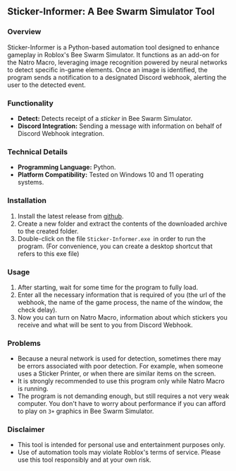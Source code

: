 ## Sticker-Informer: A Bee Swarm Simulator Tool

### Overview
Sticker-Informer is a Python-based automation tool designed to enhance gameplay in Roblox's Bee Swarm Simulator. It functions as an add-on for the Natro Macro, leveraging image recognition powered by neural networks to detect specific in-game elements. Once an image is identified, the program sends a notification to a designated Discord webhook, alerting the user to the detected event.

### Functionality
* **Detect:** Detects receipt of a _sticker_ in Bee Swarm Simulator.
* **Discord Integration:** Sending a message with information on behalf of Discord Webhook integration.

### Technical Details
* **Programming Language:** Python.
* **Platform Compatibility:** Tested on Windows 10 and 11 operating systems.

### Installation
1. Install the latest release from [github](https://github.com/mochensky/Sticker-Informer/releases/latest).
2. Create a new folder and extract the contents of the downloaded archive to the created folder.
3. Double-click on the file `Sticker-Informer.exe `in order to run the program. (For convenience, you can create a desktop shortcut that refers to this exe file)

### Usage
1. After starting, wait for some time for the program to fully load.
2. Enter all the necessary information that is required of you (the url of the webhook, the name of the game process, the name of the window, the check delay).
3. Now you can turn on Natro Macro, information about which stickers you receive and what will be sent to you from Discord Webhook.

### Problems
* Because a neural network is used for detection, sometimes there may be errors associated with poor detection. For example, when someone uses a Sticker Printer, or when there are similar items on the screen.
* It is strongly recommended to use this program only while Natro Macro is running.
* The program is not demanding enough, but still requires a not very weak computer. You don't have to worry about performance if you can afford to play on `3+` graphics in Bee Swarm Simulator.

### Disclaimer
* This tool is intended for personal use and entertainment purposes only.
* Use of automation tools may violate Roblox's terms of service. Please use this tool responsibly and at your own risk.
